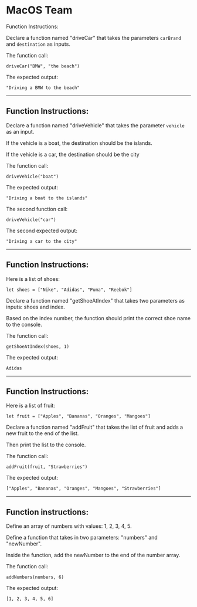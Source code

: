 # MacOS Team

Function Instructions:

Declare a function named "driveCar" that takes the parameters `carBrand` and `destination` as inputs.

The function call:

`driveCar("BMW", "the beach")` 

The expected output:

`"Driving a BMW to the beach"`

-----------------------------

## Function Instructions:

Declare a function named "driveVehicle" that takes the parameter `vehicle` as an input.

If the vehicle is a boat, the destination should be the islands.

If the vehicle is a car, the destination should be the city

The function call:

`driveVehicle("boat")` 

The expected output:

`"Driving a boat to the islands"`

The second function call:

`driveVehicle("car")` 

The second expected output:

`"Driving a car to the city"`

-----------------------------

## Function Instructions:

Here is a list of shoes:
```
let shoes = ["Nike", "Adidas", "Puma", "Reebok"]
```

Declare a function named "getShoeAtIndex" that takes two parameters as inputs: shoes and index.

Based on the index number, the function should print the correct shoe name to the console.

The function call:

`getShoeAtIndex(shoes, 1)`

The expected output:

`Adidas`

-----------------------------

## Function Instructions:

Here is a list of fruit:
```
let fruit = ["Apples", "Bananas", "Oranges", "Mangoes"]
```

Declare a function named "addFruit" that takes the list of fruit and adds a new fruit to the end of the list.

Then print the list to the console.

The function call:

`addFruit(fruit, "Strawberries")`

The expected output:

`["Apples", "Bananas", "Oranges", "Mangoes", "Strawberries"]`

----------------------------

## Function instructions:

Define an array of numbers with values: 1, 2, 3, 4, 5.

Define a function that takes in two parameters: "numbers" and "newNumber".

Inside the function, add the newNumber to the end of the number array.

The function call:

`addNumbers(numbers, 6)`

The expected output:

`[1, 2, 3, 4, 5, 6]`